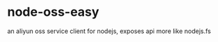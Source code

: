 node-oss-easy
=============

an aliyun oss service client for nodejs, exposes api more like nodejs.fs
